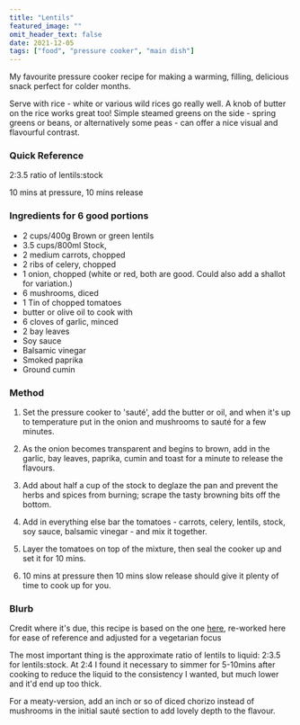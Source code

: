 ```yaml
---
title: "Lentils"
featured_image: ""
omit_header_text: false
date: 2021-12-05
tags: ["food", "pressure cooker", "main dish"]
---
```

My favourite pressure cooker recipe for making a warming, filling, delicious snack perfect for colder months.
<!--more-->
Serve with rice - white or various wild rices go really well. A knob of butter on the rice works great too! Simple steamed greens on the side - spring greens or beans, or alternatively some peas - can offer a nice visual and flavourful contrast.

### Quick Reference
2:3.5 ratio of lentils:stock

10 mins at pressure, 10 mins release

### Ingredients for 6 good portions
- 2 cups/400g Brown or green lentils
- 3.5 cups/800ml Stock,
- 2 medium carrots, chopped
- 2 ribs of celery, chopped
- 1 onion, chopped (white or red, both are good. Could also add a shallot for variation.)
- 6 mushrooms, diced
- 1 Tin of chopped tomatoes
- butter or olive oil to cook with
- 6 cloves of garlic, minced
- 2 bay leaves
- Soy sauce
- Balsamic vinegar
- Smoked paprika
- Ground cumin

### Method
1. Set the pressure cooker to 'sauté', add the butter or oil, and when it's up to temperature put in the onion and mushrooms to sauté for a few minutes.

2. As the onion becomes transparent and begins to brown, add in the garlic, bay leaves, paprika, cumin and toast for a minute to release the flavours.

3. Add about half a cup of the stock to deglaze the pan and prevent the herbs and spices from burning; scrape the tasty browning bits off the bottom.

4. Add in everything else bar the tomatoes - carrots, celery, lentils, stock, soy sauce, balsamic vinegar - and mix it together.

5. Layer the tomatoes on top of the mixture, then seal the cooker up and set it for 10 mins.

6. 10 mins at pressure then 10 mins slow release should give it plenty of time to cook up for you. 

### Blurb
Credit where it's due, this recipe is based on the one [here](https://www.pressurecookrecipes.com/instant-pot-lentils/), re-worked here for ease of reference and adjusted for a vegetarian focus

The most important thing is the approximate ratio of lentils to liquid: 2:3.5 for lentils:stock. At 2:4 I found it necessary to simmer for 5-10mins after cooking to reduce the liquid to the consistency I wanted, but much lower and it'd end up too thick.

For a meaty-version, add an inch or so of diced chorizo instead of mushrooms in the initial sauté section to add lovely depth to the flavour.
